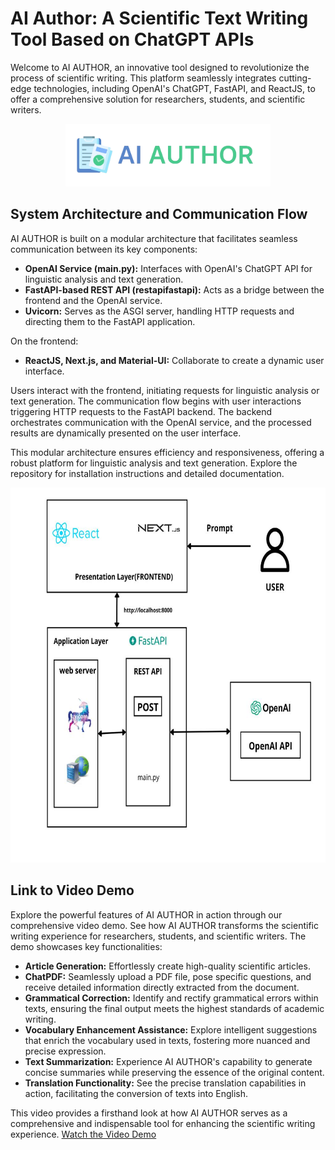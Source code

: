 # AI Author: A Scientific Text Writing Tool Based on ChatGPT APIs

Welcome to AI AUTHOR, an innovative tool designed to revolutionize the process of scientific writing. This platform seamlessly integrates cutting-edge technologies, including OpenAI's ChatGPT, FastAPI, and ReactJS, to offer a comprehensive solution for researchers, students, and scientific writers.

<p align="center">
  <img src="https://github.com/AyaElAmari/AI_AUTHOR_FINAL_PROJECT/blob/main/AI_AUTHOR-logo.png" alt="Project logo" height="100px">
</p>

## System Architecture and Communication Flow

AI AUTHOR is built on a modular architecture that facilitates seamless communication between its key components:

- **OpenAI Service (main.py):** Interfaces with OpenAI's ChatGPT API for linguistic analysis and text generation.
- **FastAPI-based REST API (restapifastapi):** Acts as a bridge between the frontend and the OpenAI service.
- **Uvicorn:** Serves as the ASGI server, handling HTTP requests and directing them to the FastAPI application.

On the frontend:

- **ReactJS, Next.js, and Material-UI:** Collaborate to create a dynamic user interface.

Users interact with the frontend, initiating requests for linguistic analysis or text generation. The communication flow begins with user interactions triggering HTTP requests to the FastAPI backend. The backend orchestrates communication with the OpenAI service, and the processed results are dynamically presented on the user interface.

This modular architecture ensures efficiency and responsiveness, offering a robust platform for linguistic analysis and text generation. Explore the repository for installation instructions and detailed documentation.

<p align="center">
  <img src="https://github.com/AyaElAmari/AI_AUTHOR_FINAL_PROJECT/blob/main/architecture_AI_Author.png" alt="Project Architecture" height="600px">
</p>

## Link to Video Demo

Explore the powerful features of AI AUTHOR in action through our comprehensive video demo. See how AI AUTHOR transforms the scientific writing experience for researchers, students, and scientific writers. The demo showcases key functionalities:

- **Article Generation:** Effortlessly create high-quality scientific articles.
- **ChatPDF:** Seamlessly upload a PDF file, pose specific questions, and receive detailed information directly extracted from the document.
- **Grammatical Correction:** Identify and rectify grammatical errors within texts, ensuring the final output meets the highest standards of academic writing.
- **Vocabulary Enhancement Assistance:** Explore intelligent suggestions that enrich the vocabulary used in texts, fostering more nuanced and precise expression.
- **Text Summarization:** Experience AI AUTHOR's capability to generate concise summaries while preserving the essence of the original content.
- **Translation Functionality:** See the precise translation capabilities in action, facilitating the conversion of texts into English.

This video provides a firsthand look at how AI AUTHOR serves as a comprehensive and indispensable tool for enhancing the scientific writing experience. [Watch the Video Demo](https://drive.google.com/file/d/1YV13-MRoontcunXIbTmx0Xpa_E-Bb5q8/view?usp=drive_link)
